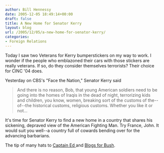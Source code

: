```yaml
---
author: Bill Hennessy
date: 2005-12-05 18:49:14+00:00
draft: false
title: A New Home for Senator Kerry
layout: blog
url: /2005/12/05/a-new-home-for-senator-kerry/
categories:
- Foreign Relations
---
```


Today I saw two Veterans for Kerry bumperstickers on my way to work.  I wonder if the people who emblazoned their cars with those stickers are really veterans.  If so, do they consider themselves terrorists?  Their choice for CINC '04 does.

Yesterday on CBS's "Face the Nation," Senator Kerry said



> And there is no reason, Bob, that young American soldiers need to be going into the homes of Iraqis in the dead of night, terrorizing kids and children, you know, women, breaking sort of the customs of the--of--the historical customs, religious customs. Whether you like it or not... 



It's time for Senator Kerry to find a new home in a country that shares his sickening, depraved view of the American Fighting Man.  Try France, John.   It would suit you well--a country full of cowards bending over for the advancing barbarians.

The tip of many hats to [Captain Ed ](https://www.captainsquartersblog.com/mt/archives/005893.php)and [Blogs for Bush](https://www.blogsforbush.com/mt/archives/006093.html).



